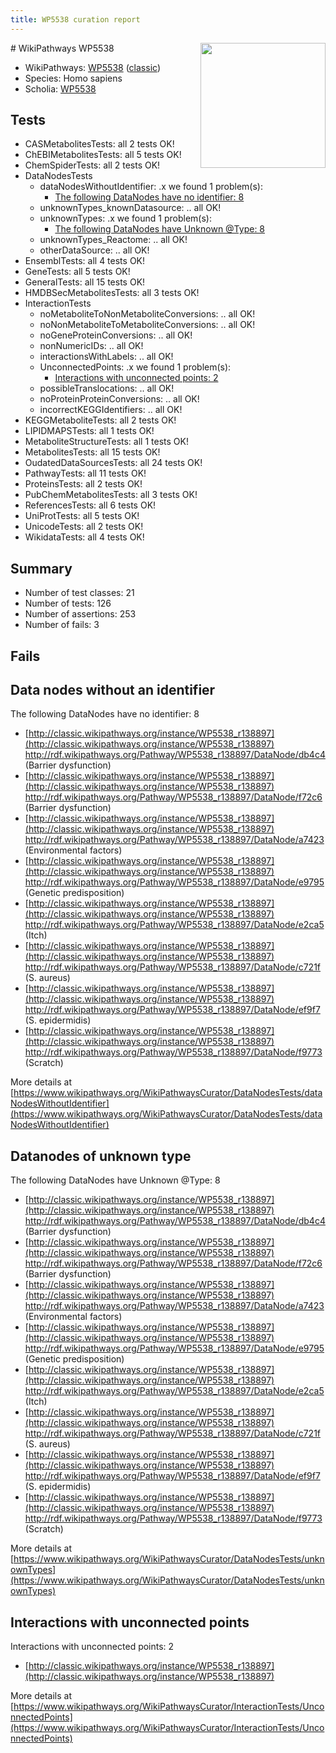 ```yaml
---
title: WP5538 curation report
---
```


<img style="float: right; width: 200px" src="https://upload.wikimedia.org/wikipedia/commons/thumb/8/83/Wplogo_with_text_500.png/640px-Wplogo_with_text_500.png" />
# WikiPathways WP5538

* WikiPathways: [WP5538](https://wikipathways.org/pathways/WP5538) ([classic](https://classic.wikipathways.org/instance/WP5538))
* Species: Homo sapiens
* Scholia: [WP5538](https://scholia.toolforge.org/wikipathways/WP5538)
## Tests
* CASMetabolitesTests: all 2 tests OK!
* ChEBIMetabolitesTests: all 5 tests OK!
* ChemSpiderTests: all 2 tests OK!
* DataNodesTests
    * dataNodesWithoutIdentifier: .x we found 1 problem(s):
        * [The following DataNodes have no identifier: 8](#d2d32fa7)
    * unknownTypes_knownDatasource: .. all OK!
    * unknownTypes: .x we found 1 problem(s):
        * [The following DataNodes have Unknown @Type: 8](#839973e6)
    * unknownTypes_Reactome: .. all OK!
    * otherDataSource: .. all OK!
* EnsemblTests: all 4 tests OK!
* GeneTests: all 5 tests OK!
* GeneralTests: all 15 tests OK!
* HMDBSecMetabolitesTests: all 3 tests OK!
* InteractionTests
    * noMetaboliteToNonMetaboliteConversions: .. all OK!
    * noNonMetaboliteToMetaboliteConversions: .. all OK!
    * noGeneProteinConversions: .. all OK!
    * nonNumericIDs: .. all OK!
    * interactionsWithLabels: .. all OK!
    * UnconnectedPoints: .x we found 1 problem(s):
        * [Interactions with unconnected points: 2](#35a61ada)
    * possibleTranslocations: .. all OK!
    * noProteinProteinConversions: .. all OK!
    * incorrectKEGGIdentifiers: .. all OK!
* KEGGMetaboliteTests: all 2 tests OK!
* LIPIDMAPSTests: all 1 tests OK!
* MetaboliteStructureTests: all 1 tests OK!
* MetabolitesTests: all 15 tests OK!
* OudatedDataSourcesTests: all 24 tests OK!
* PathwayTests: all 11 tests OK!
* ProteinsTests: all 2 tests OK!
* PubChemMetabolitesTests: all 3 tests OK!
* ReferencesTests: all 6 tests OK!
* UniProtTests: all 5 tests OK!
* UnicodeTests: all 2 tests OK!
* WikidataTests: all 4 tests OK!


## Summary

* Number of test classes: 21
* Number of tests: 126
* Number of assertions: 253
* Number of fails: 3

## Fails

<a name="d2d32fa7" />

## Data nodes without an identifier

The following DataNodes have no identifier: 8

* [http://classic.wikipathways.org/instance/WP5538_r138897](http://classic.wikipathways.org/instance/WP5538_r138897) http://rdf.wikipathways.org/Pathway/WP5538_r138897/DataNode/db4c4 (Barrier dysfunction)
* [http://classic.wikipathways.org/instance/WP5538_r138897](http://classic.wikipathways.org/instance/WP5538_r138897) http://rdf.wikipathways.org/Pathway/WP5538_r138897/DataNode/f72c6 (Barrier dysfunction)
* [http://classic.wikipathways.org/instance/WP5538_r138897](http://classic.wikipathways.org/instance/WP5538_r138897) http://rdf.wikipathways.org/Pathway/WP5538_r138897/DataNode/a7423 (Environmental factors)
* [http://classic.wikipathways.org/instance/WP5538_r138897](http://classic.wikipathways.org/instance/WP5538_r138897) http://rdf.wikipathways.org/Pathway/WP5538_r138897/DataNode/e9795 (Genetic predisposition)
* [http://classic.wikipathways.org/instance/WP5538_r138897](http://classic.wikipathways.org/instance/WP5538_r138897) http://rdf.wikipathways.org/Pathway/WP5538_r138897/DataNode/e2ca5 (Itch)
* [http://classic.wikipathways.org/instance/WP5538_r138897](http://classic.wikipathways.org/instance/WP5538_r138897) http://rdf.wikipathways.org/Pathway/WP5538_r138897/DataNode/c721f (S. aureus)
* [http://classic.wikipathways.org/instance/WP5538_r138897](http://classic.wikipathways.org/instance/WP5538_r138897) http://rdf.wikipathways.org/Pathway/WP5538_r138897/DataNode/ef9f7 (S. epidermidis)
* [http://classic.wikipathways.org/instance/WP5538_r138897](http://classic.wikipathways.org/instance/WP5538_r138897) http://rdf.wikipathways.org/Pathway/WP5538_r138897/DataNode/f9773 (Scratch)


More details at [https://www.wikipathways.org/WikiPathwaysCurator/DataNodesTests/dataNodesWithoutIdentifier](https://www.wikipathways.org/WikiPathwaysCurator/DataNodesTests/dataNodesWithoutIdentifier)

<a name="839973e6" />

## Datanodes of unknown type

The following DataNodes have Unknown @Type: 8

* [http://classic.wikipathways.org/instance/WP5538_r138897](http://classic.wikipathways.org/instance/WP5538_r138897) http://rdf.wikipathways.org/Pathway/WP5538_r138897/DataNode/db4c4 (Barrier dysfunction)
* [http://classic.wikipathways.org/instance/WP5538_r138897](http://classic.wikipathways.org/instance/WP5538_r138897) http://rdf.wikipathways.org/Pathway/WP5538_r138897/DataNode/f72c6 (Barrier dysfunction)
* [http://classic.wikipathways.org/instance/WP5538_r138897](http://classic.wikipathways.org/instance/WP5538_r138897) http://rdf.wikipathways.org/Pathway/WP5538_r138897/DataNode/a7423 (Environmental factors)
* [http://classic.wikipathways.org/instance/WP5538_r138897](http://classic.wikipathways.org/instance/WP5538_r138897) http://rdf.wikipathways.org/Pathway/WP5538_r138897/DataNode/e9795 (Genetic predisposition)
* [http://classic.wikipathways.org/instance/WP5538_r138897](http://classic.wikipathways.org/instance/WP5538_r138897) http://rdf.wikipathways.org/Pathway/WP5538_r138897/DataNode/e2ca5 (Itch)
* [http://classic.wikipathways.org/instance/WP5538_r138897](http://classic.wikipathways.org/instance/WP5538_r138897) http://rdf.wikipathways.org/Pathway/WP5538_r138897/DataNode/c721f (S. aureus)
* [http://classic.wikipathways.org/instance/WP5538_r138897](http://classic.wikipathways.org/instance/WP5538_r138897) http://rdf.wikipathways.org/Pathway/WP5538_r138897/DataNode/ef9f7 (S. epidermidis)
* [http://classic.wikipathways.org/instance/WP5538_r138897](http://classic.wikipathways.org/instance/WP5538_r138897) http://rdf.wikipathways.org/Pathway/WP5538_r138897/DataNode/f9773 (Scratch)


More details at [https://www.wikipathways.org/WikiPathwaysCurator/DataNodesTests/unknownTypes](https://www.wikipathways.org/WikiPathwaysCurator/DataNodesTests/unknownTypes)

<a name="35a61ada" />

## Interactions with unconnected points

Interactions with unconnected points: 2

* [http://classic.wikipathways.org/instance/WP5538_r138897](http://classic.wikipathways.org/instance/WP5538_r138897)


More details at [https://www.wikipathways.org/WikiPathwaysCurator/InteractionTests/UnconnectedPoints](https://www.wikipathways.org/WikiPathwaysCurator/InteractionTests/UnconnectedPoints)

